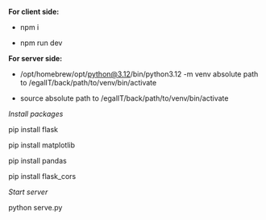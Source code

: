 **For client side:**

- npm i

- npm run dev 


**For server side:**

- /opt/homebrew/opt/python@3.12/bin/python3.12 -m venv absolute path to /egalIT/back/path/to/venv/bin/activate

- source absolute path to /egalIT/back/path/to/venv/bin/activate


_Install packages_

pip install flask

pip install matplotlib

pip install pandas

pip install flask_cors


_Start server_

python serve.py 

